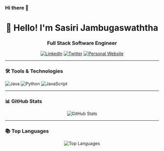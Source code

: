 ### Hi there 👋

<!--
**sasirijambugaswatta/sasirijambugaswatta** is a ✨ _special_ ✨ repository because its `README.md` (this file) appears on your GitHub profile.

Here are some ideas to get you started:

- 🔭 I’m currently working on ...
- 🌱 I’m currently learning ...
- 👯 I’m looking to collaborate on ...
- 🤔 I’m looking for help with ...
- 💬 Ask me about ...
- 📫 How to reach me: ...
- 😄 Pronouns: ...
- ⚡ Fun fact: ...
-->

<h1 align="center">👋 Hello! I'm Sasiri Jambugaswaththa</h1>
<h3 align="center">Full Stack Software Engineer</h3>

<p align="center">
  <a href="https://www.linkedin.com/in/your-profile/"><img src="https://img.shields.io/badge/-LinkedIn-blue" alt="LinkedIn"></a>
  <a href="https://twitter.com/your-handle"><img src="https://img.shields.io/badge/-Twitter-blue" alt="Twitter"></a>
  <a href="https://www.yourwebsite.com"><img src="https://img.shields.io/badge/-Website-green" alt="Personal Website"></a>
</p>

<!--
---

- 🔭 I’m currently working on [Project or Job Title]
- 🌱 I’m currently learning [Technology or Skill]
- 👯 I’m looking to collaborate on [Project or Idea]
- 💬 Ask me about [Your expertise or interest]
- 📫 How to reach me: jambugaswattasas
-->
---

### 🛠️ Tools & Technologies

<p align="left">
  <img src="https://img.shields.io/badge/-Java-orange" alt="Java">
  <img src="https://img.shields.io/badge/-Python-blue" alt="Python">
  <img src="https://img.shields.io/badge/-JavaScript-yellow" alt="JavaScript">
  <!-- Add more technologies as needed -->
</p>

---
<!--
### 🚀 Projects

#### [Project Name 1](Link to Project Repo)
- Brief description of the project.
- Technologies used.

#### [Project Name 2](Link to Project Repo)
- Brief description of the project.
- Technologies used.

#### [Project Name 3](Link to Project Repo)
- Brief description of the project.
- Technologies used.

---
-->
### 📊 GitHub Stats

<p align="center">
  <img src="https://github-readme-stats.vercel.app/api?username=sasirijambugaswatta&show_icons=true&theme=radical" alt="GitHub Stats">
</p>

---

### 📚 Top Languages

<p align="center">
  <img src="https://github-readme-stats.vercel.app/api/top-langs/?username=sasirijambugaswatta&layout=compact&theme=radical" alt="Top Languages">
</p>

